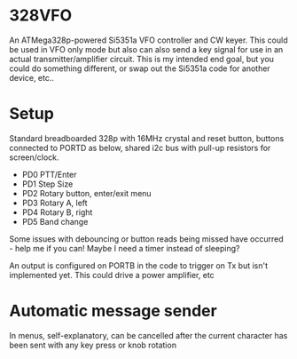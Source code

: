# 328VFO
An ATMega328p-powered Si5351a VFO controller and CW keyer. This could be used in VFO only mode but also can also send a key signal for use in an actual transmitter/amplifier circuit. This is my intended end goal, but you could do something different, or swap out the Si5351a code for another device, etc..

# Setup

Standard breadboarded 328p with 16MHz crystal and reset button, buttons connected to PORTD as below, shared i2c bus with pull-up resistors for screen/clock.

* PD0 PTT/Enter
* PD1 Step Size
* PD2 Rotary button, enter/exit menu
* PD3 Rotary A, left
* PD4 Rotary B, right
* PD5 Band change

Some issues with debouncing or button reads being missed have occurred - help me if you can! Maybe I need a timer instead of sleeping?

An output is configured on PORTB in the code to trigger on Tx but isn't implemented yet. This could drive a power amplifier, etc

# Automatic message sender

In menus, self-explanatory, can be cancelled after the current character has been sent with any key press or knob rotation
